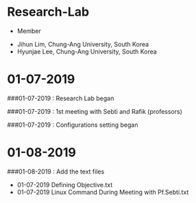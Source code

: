 # Research-Lab

* Member
 - Jihun Lim, Chung-Ang University, South Korea
 - Hyunjae Lee, Chung-Ang University, South Korea


01-07-2019
==========
###01-07-2019 : Research Lab began

###01-07-2019 : 1st meeting with Sebti and Rafik (professors)

###01-07-2019 : Configurations setting began



01-08-2019
==========
###01-08-2019 : Add the text files
 - 01-07-2019 Defining Objective.txt
 - 01-07-2019 Linux Command During Meeting with Pf.Sebti.txt
